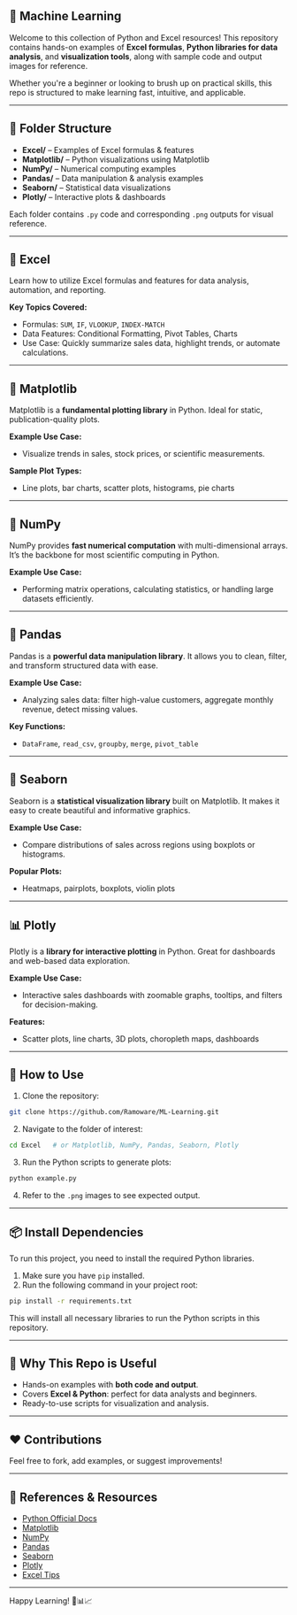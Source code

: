 ## 🤖 Machine Learning

Welcome to this collection of Python and Excel resources! This repository contains hands-on examples of **Excel formulas**, **Python libraries for data analysis**, and **visualization tools**, along with sample code and output images for reference.  

Whether you're a beginner or looking to brush up on practical skills, this repo is structured to make learning fast, intuitive, and applicable.  

---

## 📁 Folder Structure

- **Excel/** – Examples of Excel formulas & features  
- **Matplotlib/** – Python visualizations using Matplotlib  
- **NumPy/** – Numerical computing examples  
- **Pandas/** – Data manipulation & analysis examples  
- **Seaborn/** – Statistical data visualizations  
- **Plotly/** – Interactive plots & dashboards  

Each folder contains `.py` code and corresponding `.png` outputs for visual reference.  

---

## 🗿 Excel

Learn how to utilize Excel formulas and features for data analysis, automation, and reporting.

**Key Topics Covered:**  
- Formulas: `SUM`, `IF`, `VLOOKUP`, `INDEX-MATCH`  
- Data Features: Conditional Formatting, Pivot Tables, Charts  
- Use Case: Quickly summarize sales data, highlight trends, or automate calculations.  

---

## 🌠 Matplotlib

Matplotlib is a **fundamental plotting library** in Python. Ideal for static, publication-quality plots.  

**Example Use Case:**  
- Visualize trends in sales, stock prices, or scientific measurements.  

**Sample Plot Types:**  
- Line plots, bar charts, scatter plots, histograms, pie charts  

---

## 🎲 NumPy

NumPy provides **fast numerical computation** with multi-dimensional arrays. It’s the backbone for most scientific computing in Python.  

**Example Use Case:**  
- Performing matrix operations, calculating statistics, or handling large datasets efficiently.  

---

## 🐼 Pandas

Pandas is a **powerful data manipulation library**. It allows you to clean, filter, and transform structured data with ease.  

**Example Use Case:**  
- Analyzing sales data: filter high-value customers, aggregate monthly revenue, detect missing values.  

**Key Functions:**  
- `DataFrame`, `read_csv`, `groupby`, `merge`, `pivot_table`  

---

## 🐉 Seaborn

Seaborn is a **statistical visualization library** built on Matplotlib. It makes it easy to create beautiful and informative graphics.  

**Example Use Case:**  
- Compare distributions of sales across regions using boxplots or histograms.  

**Popular Plots:**  
- Heatmaps, pairplots, boxplots, violin plots  

---

## 📊 Plotly

Plotly is a **library for interactive plotting** in Python. Great for dashboards and web-based data exploration.  

**Example Use Case:**  
- Interactive sales dashboards with zoomable graphs, tooltips, and filters for decision-making.  

**Features:**  
- Scatter plots, line charts, 3D plots, choropleth maps, dashboards  

---

## 🚀 How to Use

1. Clone the repository:  
```bash
git clone https://github.com/Ramoware/ML-Learning.git
````

2. Navigate to the folder of interest:

```bash
cd Excel   # or Matplotlib, NumPy, Pandas, Seaborn, Plotly
```

3. Run the Python scripts to generate plots:

```bash
python example.py
```

4. Refer to the `.png` images to see expected output.

---

## 📦 Install Dependencies

To run this project, you need to install the required Python libraries.

1. Make sure you have `pip` installed.
2. Run the following command in your project root:

```bash
pip install -r requirements.txt
```

This will install all necessary libraries to run the Python scripts in this repository.

---

## 🌟 Why This Repo is Useful

* Hands-on examples with **both code and output**.
* Covers **Excel & Python**: perfect for data analysts and beginners.
* Ready-to-use scripts for visualization and analysis.

---

## ❤️ Contributions

Feel free to fork, add examples, or suggest improvements!

---

## 📌 References & Resources

* [Python Official Docs](https://docs.python.org/3/)
* [Matplotlib](https://matplotlib.org/)
* [NumPy](https://numpy.org/)
* [Pandas](https://pandas.pydata.org/)
* [Seaborn](https://seaborn.pydata.org/)
* [Plotly](https://plotly.com/python/)
* [Excel Tips](https://support.microsoft.com/en-us/excel)

---

Happy Learning! 🎉📊📈
